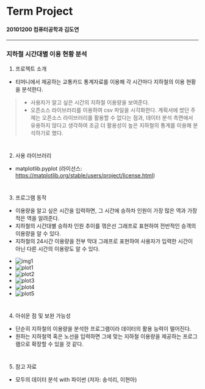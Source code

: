 # Term Project


#### 20101200 컴퓨터공학과 김도연


* * *



### 지하철 시간대별 이용 현황 분석

1. 프로젝트 소개

+ 티머니에서 제공하는 교통카드 통계자료를 이용해 각 시간마다 지하철의 이용 현황을 분석한다.
> + 사용자가 알고 싶은 시간의 지하철 이용량을 보여준다.
> + 오픈소스 라이브러리를 이용하여 csv 파일을 시각화한다.
계획서에 썼던 주제는 오픈소스 라이브러리를 활용할 수 없다는 점과, 데이터 분석 측면에서 유용하지 않다고 생각하여 조금 더 활용성이 높은 지하철의 통계를 이용해 분석하기로 했다.  

#

2. 사용 라이브러리
+ matplotlib.pyplot (라이선스: <https://matplotlib.org/stable/users/project/license.html>)

#

3. 프로그램 동작
+ 이용량을 알고 싶은 시간을 입력하면, 그 시간에 승하차 인원이 가장 많은 역과 가장 적은 역을 알려준다.
+ 지하철의 시간대별 승하차 인원 추이를 꺾은선 그래프로 표현하여 전반적인 승객의 이용량을 알 수 있다.
+ 지하철의 24시간 이용량을 전부 막대 그래프로 표현하여 사용자가 입력한 시간이 아닌 다른 시간의 이용량도 알 수 있다.

* ![img1](https://user-images.githubusercontent.com/49124725/146889982-03028580-d01b-4ee0-99da-f67d8c5e0fd2.jpg)
* ![plot1](https://user-images.githubusercontent.com/49124725/146889984-077c1227-89ad-41f2-820c-aa75c96c85d5.png)
* ![plot2](https://user-images.githubusercontent.com/49124725/146889987-0882ccd1-1f21-4762-afdc-918df8b997dc.png)
* ![plot3](https://user-images.githubusercontent.com/49124725/146889989-abb44c4e-75fb-42c6-be7d-f935129037f9.png)
* ![plot4](https://user-images.githubusercontent.com/49124725/146889991-6d161814-d5c9-4ea3-af3a-ba4956ac1f33.png)
* ![plot5](https://user-images.githubusercontent.com/49124725/146889980-0ef85feb-0fee-4d04-9539-08753b44d9ea.png)

#

4. 아쉬운 점 및 보완 가능성
+ 단순히 지하철의 이용량을 분석한 프로그램이라 데이터의 활용 능력이 떨어진다.
+ 원하는 지하철역 혹은 노선을 입력하면 그에 맞는 지하철 이용량을 제공하는 프로그램으로 확장할 수 있을 것 같다.

#

5. 참고 자료
+ 모두의 데이터 분석 with 파이썬 (저자: 송석리, 이현아)
